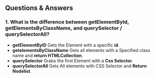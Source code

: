 ##  Questions & Answers

### 1. What is the difference between getElementById, getElementsByClassName, and querySelector / querySelectorAll?

* **getElementByID** Gets the Element with a specific **id**.
* **getelementsByClassName** Gets all elements with a Specified class name and **return HTMLCollection**.
* **querySelector** Grabs the first Element with a **Css Selector**.
* **querySelectorAll** Gets All elements with CSS Selector and **Return Nodelist**.
